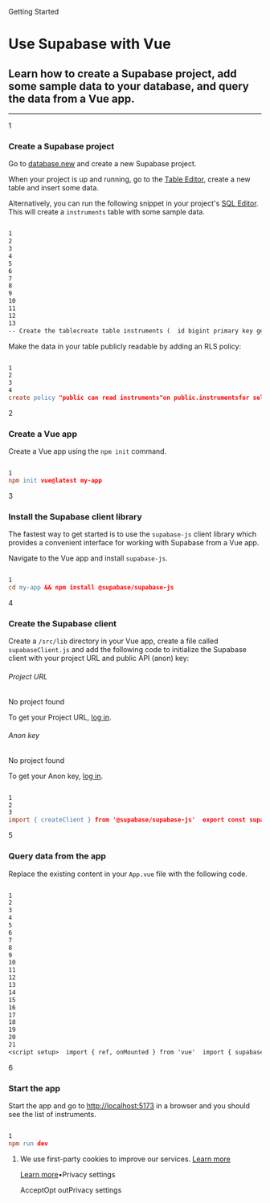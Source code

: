 Getting Started

# Use Supabase with Vue

## Learn how to create a Supabase project, add some sample data to your database, and query the data from a Vue app.

* * *

1

### Create a Supabase project

Go to [database.new](https://database.new/) and create a new Supabase project.

When your project is up and running, go to the [Table Editor](https://supabase.com/dashboard/project/_/editor), create a new table and insert some data.

Alternatively, you can run the following snippet in your project's [SQL Editor](https://supabase.com/dashboard/project/_/sql/new). This will create a `instruments` table with some sample data.

```flex

1
2
3
4
5
6
7
8
9
10
11
12
13
-- Create the tablecreate table instruments (  id bigint primary key generated always as identity,  name text not null);-- Insert some sample data into the tableinsert into instruments (name)values  ('violin'),  ('viola'),  ('cello');alter table instruments enable row level security;
```

Make the data in your table publicly readable by adding an RLS policy:

```flex

1
2
3
4
create policy "public can read instruments"on public.instrumentsfor select to anonusing (true);
```

2

### Create a Vue app

Create a Vue app using the `npm init` command.

```flex

1
npm init vue@latest my-app
```

3

### Install the Supabase client library

The fastest way to get started is to use the `supabase-js` client library which provides a convenient interface for working with Supabase from a Vue app.

Navigate to the Vue app and install `supabase-js`.

```flex

1
cd my-app && npm install @supabase/supabase-js
```

4

### Create the Supabase client

Create a `/src/lib` directory in your Vue app, create a file called `supabaseClient.js` and add the following code to initialize the Supabase client with your project URL and public API (anon) key:

###### Project URL

No project found

To get your Project URL, [log in](https://supabase.com/dashboard).

###### Anon key

No project found

To get your Anon key, [log in](https://supabase.com/dashboard).

```flex

1
2
3
import { createClient } from '@supabase/supabase-js'  export const supabase = createClient('https://<project>.supabase.co', '<your-anon-key>')
```

5

### Query data from the app

Replace the existing content in your `App.vue` file with the following code.

```flex

1
2
3
4
5
6
7
8
9
10
11
12
13
14
15
16
17
18
19
20
21
<script setup>  import { ref, onMounted } from 'vue'  import { supabase } from './lib/supabaseClient'  const instruments = ref([])  async function getInstruments() {    const { data } = await supabase.from('instruments').select()    instruments.value = data  }  onMounted(() => {    getInstruments()  })  </script>  <template>    <ul>      <li v-for="instrument in instruments" :key="instrument.id">{{ instrument.name }}</li>    </ul>  </template>
```

6

### Start the app

Start the app and go to [http://localhost:5173](http://localhost:5173/) in a browser and you should see the list of instruments.

```flex

1
npm run dev
```

1. We use first-party cookies to improve our services. [Learn more](https://supabase.com/privacy#8-cookies-and-similar-technologies-used-on-our-european-services)



   [Learn more](https://supabase.com/privacy#8-cookies-and-similar-technologies-used-on-our-european-services)•Privacy settings





   AcceptOpt outPrivacy settings